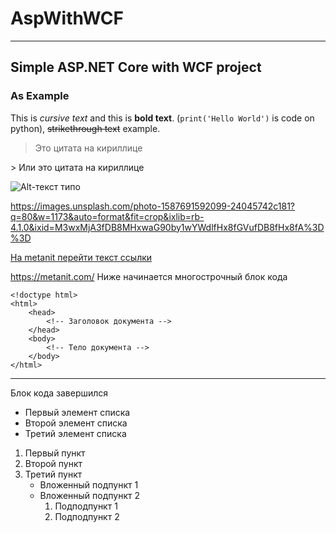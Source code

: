 # AspWithWCF
***
## Simple ASP.NET Core with WCF project
### As Example
This is *cursive text* and this is **bold text**.
(`print('Hello World')` is code on python),
~~strikethrough text~~ example.
<blockquote>Это цитата на кириллице</blockquote>
> Или это цитата на кириллице

![Alt-текст  типо](https://images.unsplash.com/photo-1587691592099-24045742c181?q=80&w=1173&auto=format&fit=crop&ixlib=rb-4.1.0&ixid=M3wxMjA3fDB8MHxwaG90by1wYWdlfHx8fGVufDB8fHx8fA%3D%3D "Заголовок изображения")

https://images.unsplash.com/photo-1587691592099-24045742c181?q=80&w=1173&auto=format&fit=crop&ixlib=rb-4.1.0&ixid=M3wxMjA3fDB8MHxwaG90by1wYWdlfHx8fGVufDB8fHx8fA%3D%3D

[На metanit перейти текст ссылки](https://metanit.com/ "Заголовок ссылки")

https://metanit.com/
Ниже начинается многострочный блок кода

    <!doctype html>
    <html>
        <head>
            <!-- Заголовок документа -->
        </head>
        <body>
            <!-- Тело документа -->
        </body>
    </html>
***
Блок кода завершился
-	Первый элемент списка
-	Второй элемент списка
-	Третий элемент списка

1.	Первый пункт
2.	Второй пункт
3.	Третий пункт
	*	Вложенный подпункт 1
	+	Вложенный подпункт 2
		1. Подподпункт 1
		2. Подподпункт 2
